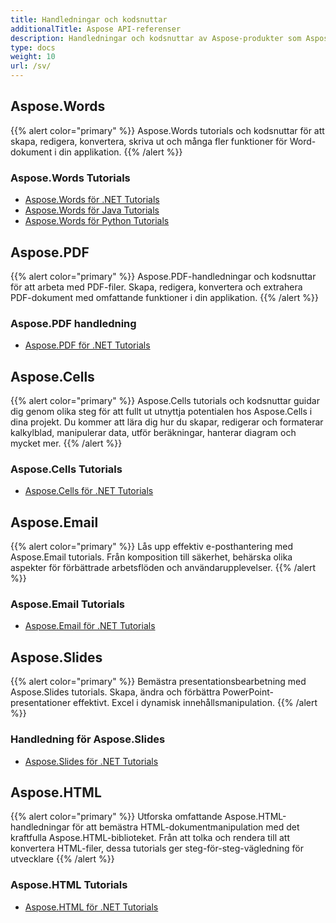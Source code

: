 ```yaml
---
title: Handledningar och kodsnuttar
additionalTitle: Aspose API-referenser
description: Handledningar och kodsnuttar av Aspose-produkter som Aspose.Words, Aspose.Cells, Aspose.PDF och andra produkter. Den innehåller grundläggande och förhandshandledningar för användning av Aspose-produkter.
type: docs
weight: 10
url: /sv/
---
```


## Aspose.Words
{{% alert color="primary" %}}
Aspose.Words tutorials och kodsnuttar för att skapa, redigera, konvertera, skriva ut och många fler funktioner för Word-dokument i din applikation. 
{{% /alert %}}

### Aspose.Words Tutorials
- [Aspose.Words för .NET Tutorials](./words/net/)
- [Aspose.Words för Java Tutorials](./words/java/)
- [Aspose.Words för Python Tutorials](./words/python-net/)

## Aspose.PDF
{{% alert color="primary" %}}
Aspose.PDF-handledningar och kodsnuttar för att arbeta med PDF-filer. Skapa, redigera, konvertera och extrahera PDF-dokument med omfattande funktioner i din applikation.
{{% /alert %}}

### Aspose.PDF handledning
- [Aspose.PDF för .NET Tutorials](./pdf/net/)

## Aspose.Cells
{{% alert color="primary" %}}
Aspose.Cells tutorials och kodsnuttar guidar dig genom olika steg för att fullt ut utnyttja potentialen hos Aspose.Cells i dina projekt. Du kommer att lära dig hur du skapar, redigerar och formaterar kalkylblad, manipulerar data, utför beräkningar, hanterar diagram och mycket mer.
{{% /alert %}}

### Aspose.Cells Tutorials
- [Aspose.Cells för .NET Tutorials](./cells/net/)

## Aspose.Email
{{% alert color="primary" %}}
Lås upp effektiv e-posthantering med Aspose.Email tutorials. Från komposition till säkerhet, behärska olika aspekter för förbättrade arbetsflöden och användarupplevelser.
{{% /alert %}}

### Aspose.Email Tutorials
- [Aspose.Email för .NET Tutorials](./email/net/)

## Aspose.Slides
{{% alert color="primary" %}}
Bemästra presentationsbearbetning med Aspose.Slides tutorials. Skapa, ändra och förbättra PowerPoint-presentationer effektivt. Excel i dynamisk innehållsmanipulation.
{{% /alert %}}

### Handledning för Aspose.Slides
- [Aspose.Slides för .NET Tutorials](./slides/net/)

## Aspose.HTML
{{% alert color="primary" %}}
Utforska omfattande Aspose.HTML-handledningar för att bemästra HTML-dokumentmanipulation med det kraftfulla Aspose.HTML-biblioteket. Från att tolka och rendera till att konvertera HTML-filer, dessa tutorials ger steg-för-steg-vägledning för utvecklare
{{% /alert %}}

### Aspose.HTML Tutorials
- [Aspose.HTML för .NET Tutorials](./html/net/)